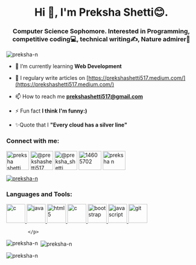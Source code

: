 <h1 align="center">Hi 👋, I'm Preksha Shetti😊.</h1>
<h3 align="center">Computer Science Sophomore. Interested in Programming, competitive coding💻, technical writing✍, Nature admirer🌱</h3>

<p align="left"> <img src="https://komarev.com/ghpvc/?username=preksha-n&label=Profile%20views&color=0e75b6&style=flat" alt="preksha-n" /> </p>


- 🌱 I’m currently learning **Web Development**

- 📝 I regulary write articles on [https://prekshashetti517.medium.com/](https://prekshashetti517.medium.com/)

- 📫 How to reach me **prekshashetti517@gmail.com**

- ⚡ Fun fact **I think I'm funny:)**

- ✨Quote that I  **"Every cloud has a silver line"**

<h3 align="left">Connect with me:</h3>
<p align="left">
 
<a href="https://www.linkedin.com/in/prekshashetti8/" target="_blank"><img align="center" src="https://cdn.jsdelivr.net/npm/simple-icons@3.0.1/icons/linkedin.svg" alt="preksha shetti" height="50" width="60" /></a>
<a href="https://medium.com/@prekshashetti517" target="_blank"><img align="center" src="https://cdn.jsdelivr.net/npm/simple-icons@3.0.1/icons/medium.svg" alt="@prekshashetti517" height="50" width="60" /></a>
<a href="https://twitter.com/@preksha_shetti" target="_blank"><img align="center" src="https://cdn.jsdelivr.net/npm/simple-icons@3.0.1/icons/twitter.svg" alt="@preksha_shetti" height="50" width="60" /></a>
<a href="https://stackoverflow.com/users/14605702" target="_blank"><img align="center" src="https://cdn.jsdelivr.net/npm/simple-icons@3.0.1/icons/stackoverflow.svg" alt="14605702" height="50" width="60" /></a>
<a href="https://www.facebook.com/preksha.shetti/" target="_blank"><img align="center" src="https://cdn.jsdelivr.net/npm/simple-icons@3.0.1/icons/facebook.svg" alt="preksha n" height="50" width="60" /></a>
<p align="left"> <a href="https://github.com/ryo-ma/github-profile-trophy"><img src="https://github-profile-trophy.vercel.app/?username=preksha-n" alt="preksha-n" /></a> </p>

</p>

<h3 align="left">Languages and Tools:</h3>
<p align="left"><!--C--> <a href="https://www.javatpoint.com/c-programming-language-tutorial" target="_blank"> <img src="https://cdn.iconscout.com/icon/free/png-512/c-programming-569564.png" alt="c" width="50" height="50"/> </a>
 <!--Java--><a href="https://www.java.com" target="_blank"> <img src="https://i.pinimg.com/originals/f1/ea/a7/f1eaa7278f64e27128e062a3de918265.png" alt="java" width="50" height="50"/> </a> 
  <!--HTML--><a href="https://www.w3.org/html/" target="_blank"> <img src="https://upload.wikimedia.org/wikipedia/commons/thumb/3/38/HTML5_Badge.svg/600px-HTML5_Badge.svg.png" alt="html5" width="50" height="50"/> </a> 
<!--CSS--> <a href="https://www.javatpoint.com/css-tutorial" target="_blank"> <img src="https://www.pngitem.com/pimgs/m/198-1985012_transparent-css3-logo-png-css-logo-transparent-background.png" alt="c" width="50" height="50"/> </a>
 <!--Bootstrap--> <a href="https://getbootstrap.com" target="_blank"> <img src="https://upload.wikimedia.org/wikipedia/commons/thumb/b/b2/Bootstrap_logo.svg/1200px-Bootstrap_logo.svg.png" alt="bootstrap" width="50" height="50"/> </a>
  <!--Javascript--><a href="https://www.javatpoint.com/javascript-tutorial" target="_blank"> <img src="https://upload.wikimedia.org/wikipedia/commons/thumb/6/6a/JavaScript-logo.png/480px-JavaScript-logo.png" alt="javascript" width="50" height="50"/> </a> 
<!--Git--><a href="https://git-scm.com/" target="_blank"> <img src="https://www.vectorlogo.zone/logos/git-scm/git-scm-icon.svg" alt="git" width="50" height="50"/> </a> 




            </p>

<p><img align="left" src="https://github-readme-stats.vercel.app/api/top-langs?username=preksha-n&show_icons=true&locale=en&layout=compact" alt="preksha-n" /></p>

<p>&nbsp;<img align="center" src="https://github-readme-stats.vercel.app/api?username=preksha-n&show_icons=true&locale=en" alt="preksha-n" /></p>

<p><img align="center" src="https://github-readme-streak-stats.herokuapp.com/?user=preksha-n&" alt="preksha-n" /></p>
